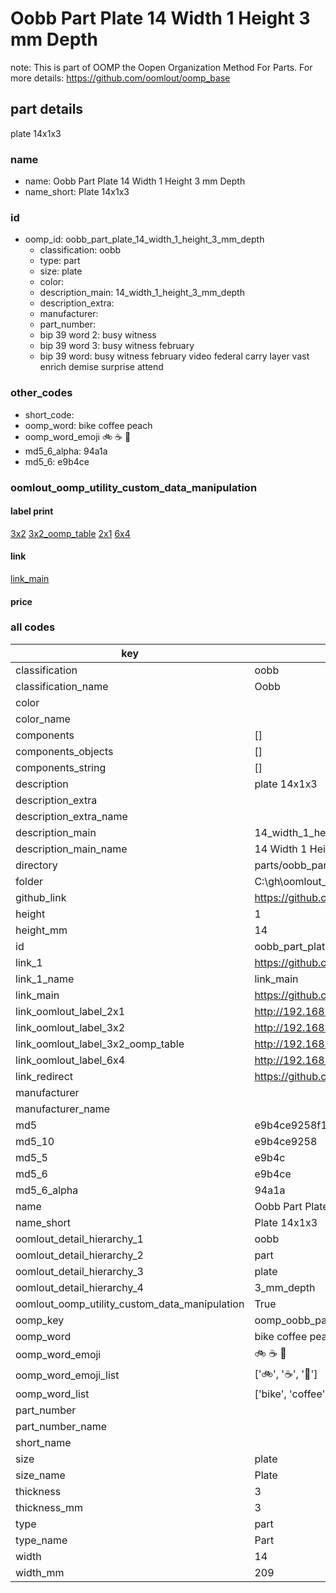# Oobb Part Plate 14 Width 1 Height 3 mm Depth  

note: This is part of OOMP the Oopen Organization Method For Parts. For more details: https://github.com/oomlout/oomp_base

##  part details
  



plate 14x1x3



### name
* name: Oobb Part Plate 14 Width 1 Height 3 mm Depth
* name_short: Plate 14x1x3 
### id
* oomp_id: oobb_part_plate_14_width_1_height_3_mm_depth
  * classification: oobb
  * type: part
  * size: plate
  * color: 
  * description_main: 14_width_1_height_3_mm_depth
  * description_extra: 
  * manufacturer: 
  * part_number: 
  * bip 39 word 2: busy witness
  * bip 39 word 3: busy witness february
  * bip 39 word: busy witness february video federal carry layer vast enrich demise surprise attend

### other_codes
* short_code: 
* oomp_word: bike coffee peach
* oomp_word_emoji :bike: :coffee: :peach:
* md5_6_alpha: 94a1a
* md5_6: e9b4ce






### oomlout_oomp_utility_custom_data_manipulation
#### label print
[3x2](http://192.168.1.245:1112/?label=oomp%2094a1a)
[3x2_oomp_table](http://192.168.1.108:1112/?label=oomp%2094a1a)
[2x1](http://192.168.1.242:1112/?label=oomp%2094a1a)
[6x4](http://192.168.1.55:1112/?label=oomp%2094a1a)    

#### link

[link_main](https://github.com/oomlout/oomlout_oobb_version_4_generated_parts/tree/main/navigation_oomp/oobb/part/plate/14_width_1_height_3_mm_depth/part)                              

#### price







### all codes 
| key | value |  
| --- | --- |  
| classification | oobb |  
| classification_name | Oobb |  
| color |  |  
| color_name |  |  
| components | [] |  
| components_objects | [] |  
| components_string | [] |  
| description | plate 14x1x3 |  
| description_extra |  |  
| description_extra_name |  |  
| description_main | 14_width_1_height_3_mm_depth |  
| description_main_name | 14 Width 1 Height 3 mm Depth |  
| directory | parts/oobb_part_plate_14_width_1_height_3_mm_depth |  
| folder | C:\gh\oomlout_oobb_version_4_generated_parts\parts\oobb_part_plate_14_width_1_height_3_mm_depth |  
| github_link | https://github.com/oomlout/oomlout_oomp_part_src/tree/main/parts/oobb_part_plate_14_width_1_height_3_mm_depth |  
| height | 1 |  
| height_mm | 14 |  
| id | oobb_part_plate_14_width_1_height_3_mm_depth |  
| link_1 | https://github.com/oomlout/oomlout_oobb_version_4_generated_parts/tree/main/navigation_oomp/oobb/part/plate/14_width_1_height_3_mm_depth/part |  
| link_1_name | link_main |  
| link_main | https://github.com/oomlout/oomlout_oobb_version_4_generated_parts/tree/main/navigation_oomp/oobb/part/plate/14_width_1_height_3_mm_depth/part |  
| link_oomlout_label_2x1 | http://192.168.1.242:1112/?label=oomp%2094a1a |  
| link_oomlout_label_3x2 | http://192.168.1.245:1112/?label=oomp%2094a1a |  
| link_oomlout_label_3x2_oomp_table | http://192.168.1.108:1112/?label=oomp%2094a1a |  
| link_oomlout_label_6x4 | http://192.168.1.55:1112/?label=oomp%2094a1a |  
| link_redirect | https://github.com/oomlout/oomlout_oobb_version_4_generated_parts/tree/main/parts/oobb_plate_14_01_03 |  
| manufacturer |  |  
| manufacturer_name |  |  
| md5 | e9b4ce9258f1afc88baa3f3ca8bf28f9 |  
| md5_10 | e9b4ce9258 |  
| md5_5 | e9b4c |  
| md5_6 | e9b4ce |  
| md5_6_alpha | 94a1a |  
| name | Oobb Part Plate 14 Width 1 Height 3 mm Depth |  
| name_short | Plate 14x1x3  |  
| oomlout_detail_hierarchy_1 | oobb |  
| oomlout_detail_hierarchy_2 | part |  
| oomlout_detail_hierarchy_3 | plate |  
| oomlout_detail_hierarchy_4 | 3_mm_depth |  
| oomlout_oomp_utility_custom_data_manipulation | True |  
| oomp_key | oomp_oobb_part_plate_14_width_1_height_3_mm_depth |  
| oomp_word | bike coffee peach |  
| oomp_word_emoji | :bike: :coffee: :peach: |  
| oomp_word_emoji_list | [':bike:', ':coffee:', ':peach:'] |  
| oomp_word_list | ['bike', 'coffee', 'peach'] |  
| part_number |  |  
| part_number_name |  |  
| short_name |  |  
| size | plate |  
| size_name | Plate |  
| thickness | 3 |  
| thickness_mm | 3 |  
| type | part |  
| type_name | Part |  
| width | 14 |  
| width_mm | 209 |  
